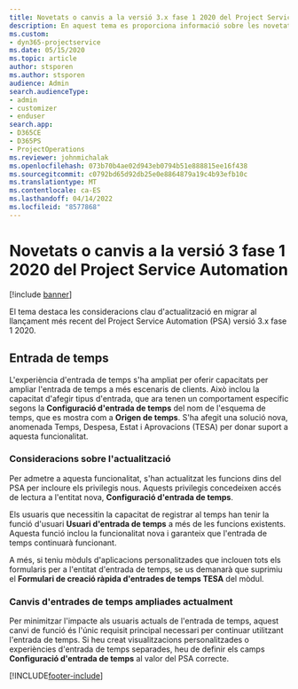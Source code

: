 ```yaml
---
title: Novetats o canvis a la versió 3.x fase 1 2020 del Project Service Automation
description: En aquest tema es proporciona informació sobre les novetats i els canvis a la versió 3 fase 1 2020 del Project Service Automation.
ms.custom:
- dyn365-projectservice
ms.date: 05/15/2020
ms.topic: article
author: stsporen
ms.author: stsporen
audience: Admin
search.audienceType:
- admin
- customizer
- enduser
search.app:
- D365CE
- D365PS
- ProjectOperations
ms.reviewer: johnmichalak
ms.openlocfilehash: 073b70b4ae02d943eb0794b51e888815ee16f438
ms.sourcegitcommit: c0792bd65d92db25e0e8864879a19c4b93efb10c
ms.translationtype: MT
ms.contentlocale: ca-ES
ms.lasthandoff: 04/14/2022
ms.locfileid: "8577868"
---
```

# <a name="whats-new-or-changed-in-project-service-automation-version-3-wave-1-2020"></a>Novetats o canvis a la versió 3 fase 1 2020 del Project Service Automation

[!include [banner](../includes/psa-now-project-operations.md)]

El tema destaca les consideracions clau d'actualització en migrar al llançament més recent del Project Service Automation (PSA) versió 3.x fase 1 2020.

## <a name="time-entry"></a>Entrada de temps
L'experiència d'entrada de temps s'ha ampliat per oferir capacitats per ampliar l'entrada de temps a més escenaris de clients. Això inclou la capacitat d'afegir tipus d'entrada, que ara tenen un comportament específic segons la **Configuració d'entrada de temps** del nom de l'esquema de temps, que es mostra com a **Origen de temps**. S'ha afegit una solució nova, anomenada Temps, Despesa, Estat i Aprovacions (TESA) per donar suport a aquesta funcionalitat.

### <a name="upgrade-consideration"></a>Consideracions sobre l'actualització
Per admetre a aquesta funcionalitat, s'han actualitzat les funcions dins del PSA per incloure els privilegis nous. Aquests privilegis concedeixen accés de lectura a l'entitat nova, **Configuració d'entrada de temps**.

Els usuaris que necessitin la capacitat de registrar al temps han tenir la funció d'usuari **Usuari d'entrada de temps** a més de les funcions existents. Aquesta funció inclou la funcionalitat nova i garanteix que l'entrada de temps continuarà funcionant.

A més, si teniu mòduls d'aplicacions personalitzades que inclouen tots els formularis per a l'entitat d'entrada de temps, se us demanarà que suprimiu el **Formulari de creació ràpida d'entrades de temps TESA** del mòdul.

### <a name="currently-extended-time-entry-changes"></a>Canvis d'entrades de temps ampliades actualment
Per minimitzar l'impacte als usuaris actuals de l'entrada de temps, aquest canvi de funció és l'únic requisit principal necessari per continuar utilitzant l'entrada de temps. Si heu creat visualitzacions personalitzades o experiències d'entrada de temps separades, heu de definir els camps **Configuració d'entrada de temps** al valor del PSA correcte.


[!INCLUDE[footer-include](../includes/footer-banner.md)]
